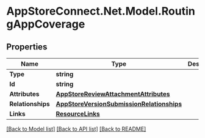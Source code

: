 # AppStoreConnect.Net.Model.RoutingAppCoverage

## Properties

Name | Type | Description | Notes
------------ | ------------- | ------------- | -------------
**Type** | **string** |  | 
**Id** | **string** |  | 
**Attributes** | [**AppStoreReviewAttachmentAttributes**](AppStoreReviewAttachmentAttributes.md) |  | [optional] 
**Relationships** | [**AppStoreVersionSubmissionRelationships**](AppStoreVersionSubmissionRelationships.md) |  | [optional] 
**Links** | [**ResourceLinks**](ResourceLinks.md) |  | 

[[Back to Model list]](../README.md#documentation-for-models) [[Back to API list]](../README.md#documentation-for-api-endpoints) [[Back to README]](../README.md)

